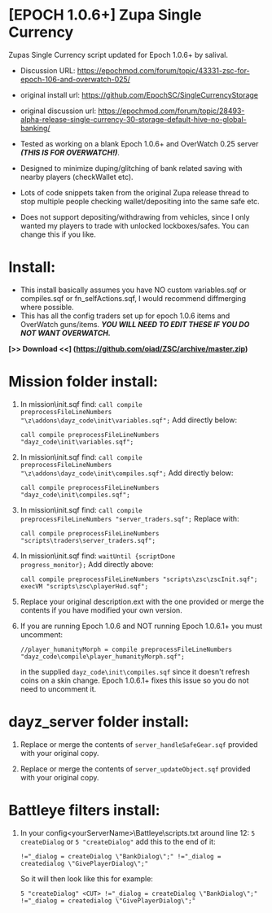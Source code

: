 # [EPOCH 1.0.6+] Zupa Single Currency
Zupas Single Currency script updated for Epoch 1.0.6+ by salival.

* Discussion URL: https://epochmod.com/forum/topic/43331-zsc-for-epoch-106-and-overwatch-025/
* original install url: https://github.com/EpochSC/SingleCurrencyStorage
* original discussion url: https://epochmod.com/forum/topic/28493-alpha-release-single-currency-30-storage-default-hive-no-global-banking/
	
* Tested as working on a blank Epoch 1.0.6+ and OverWatch 0.25 server ***(THIS IS FOR OVERWATCH!)***.
* Designed to minimize duping/glitching of bank related saving with nearby players (checkWallet etc).
* Lots of code snippets taken from the original Zupa release thread to stop multiple people checking wallet/depositing into the same safe etc.
* Does not support depositing/withdrawing from vehicles, since I only wanted my players to trade with unlocked lockboxes/safes. You can change this if you like.

# Install:

* This install basically assumes you have NO custom variables.sqf or compiles.sqf or fn_selfActions.sqf, I would recommend diffmerging where possible. 
* This has all the config traders set up for epoch 1.0.6 items and OverWatch guns/items. ***YOU WILL NEED TO EDIT THESE IF YOU DO NOT WANT OVERWATCH.***

**[>> Download <<] (https://github.com/oiad/ZSC/archive/master.zip)**

# Mission folder install:

1. In mission\init.sqf find: <code>call compile preprocessFileLineNumbers "\z\addons\dayz_code\init\variables.sqf";</code> Add directly below:

	```sqf
	call compile preprocessFileLineNumbers "dayz_code\init\variables.sqf";
	```
	
2. In mission\init.sqf find: <code>call compile preprocessFileLineNumbers "\z\addons\dayz_code\init\compiles.sqf";</code> Add directly below:

	```sqf
	call compile preprocessFileLineNumbers "dayz_code\init\compiles.sqf";
	```

3. In mission\init.sqf find: <code>call compile preprocessFileLineNumbers "server_traders.sqf";</code> Replace with:

	```sqf
	call compile preprocessFileLineNumbers "scripts\traders\server_traders.sqf";
	```

4. In mission\init.sqf find: <code>waitUntil {scriptDone progress_monitor};</code> Add directly above:

	```sqf
	call compile preprocessFileLineNumbers "scripts\zsc\zscInit.sqf";
	execVM "scripts\zsc\playerHud.sqf";
	```

5. Replace your original description.ext with the one provided or merge the contents if you have modified your own version.

6. If you are running Epoch 1.0.6 and NOT running Epoch 1.0.6.1+ you must uncomment: 

	```sqf
	//player_humanityMorph = compile preprocessFileLineNumbers "dayz_code\compile\player_humanityMorph.sqf";
	```
	in the supplied <code>dayz_code\init\compiles.sqf</code> since it doesn't refresh coins on a skin change. Epoch 1.0.6.1+ fixes this issue so you do not need to uncomment it.

# dayz_server folder install:

1. Replace or merge the contents of <code>server_handleSafeGear.sqf</code> provided with your original copy.

2. Replace or merge the contents of <code>server_updateObject.sqf</code> provided with your original copy.

# Battleye filters install:

1. In your config\<yourServerName>\Battleye\scripts.txt around line 12: <code>5 createDialog</code> or <code>5 "createDialog"</code> add this to the end of it:

	```sqf
	!="_dialog = createDialog \"BankDialog\";" !="_dialog = createdialog \"GivePlayerDialog\";"
	```
	
	So it will then look like this for example:

	```sqf
	5 "createDialog" <CUT> !="_dialog = createDialog \"BankDialog\";" !="_dialog = createdialog \"GivePlayerDialog\";"
	```